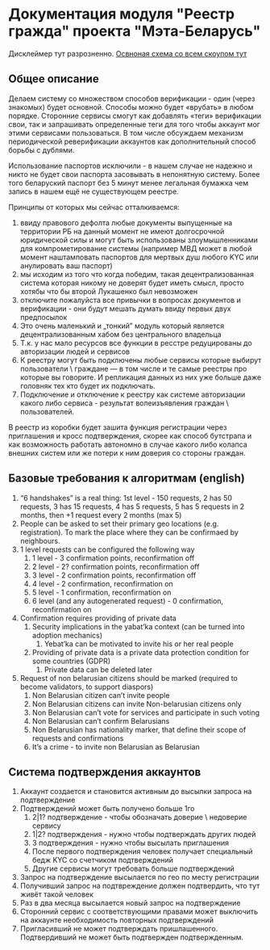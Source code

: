 # Документация модуля "Реестр гражда" проекта "Мэта-Беларусь"
Дисклеймер тут разрозненно.
[Освноная схема со всем скоупом тут](./crdesign.drawio)

## Общее описание
Делаем систему со множеством способов верификации - один (через знакомых) будет основной.
Способы можно будет «врубать» в любом порядке. Сторонние сервисы смогут как добавлять «теги» верификации свои, так и запрашивать определенные теги для того чтобы аккаунт мог этими сервисами пользоваться.
В том числе обсуждаем механизм периодической реверификации аккаунтов как дополнительный способ борьбы с дублями.

Использование паспортов исключили - в нашем случае не надежно и никто не будет свои паспорта засовывать в непонятную систему. Более того беларуский паспорт без 5 минут менее легальная бумажка чем запись в нашем ещё не существующем реестре.


Принципы от которых мы сейчас отталкиваемся:
1. ввиду правового дефолта любые документы выпущенные на территории РБ на данный момент не имеют долгосрочной юридической силы и могут быть использованы злоумышленниками для компрометирование системы (например МВД может в любой момент наштамповать паспортов для мертвых душ любого KYC или анулировать ваш паспорт)
2. мы исходим из того что когда победим, такая децентрализованная система которая никому не доверят будет иметь смысл, просто хотябы что бы второй Лукашенко был невозможен
3. отключите пожалуйста все привычки в вопросах документов и верификации - они будут мешать думать ввиду первых двух предпосылок
4. Это очень маленький и „тонкий” модуль который является децентрализованным хабом без центрального владельца
5. Т.к. у нас мало ресурсов все функции в ресстре редуцированы до авторизации людей и сервисов
6. К реестру могут быть подключены любые сервисы которые выбирут пользователи \ граждане — в том числе и те самые реестры про которые вы говорите. И репликация данных из них уже больше даже головняк тех кто будет их подключать.
7. Подключение и отключение к реестру как системе авторизации какого либо сервиса - результат волеизъявления граждан \ пользователей.

В реестр из коробки будет зашита функция регистрации через приглашения и кросс подтверждения, скорее как способ бутстрапа и как возможность работать автономно в случае какого либо колапса внешних систем или же потери к ним доверия со стороны граждан.

## Базовые требования к алгоритмам (english)
1. “6 handshakes” is a real thing: 1st level - 150 requests, 2 has 50 requests, 3 has 15 requests, 4 has 5 requests, 5 has 5 requests in 2 months, then +1 request every 2 months (max 5)
2. People can be asked to set their primary geo locations (e.g. registration). To mark the place where they can be confirmaed by neighbours.
3. 1 level requests can be configured the following way
    1. 1 level - 3 confirmation points, reconfirmation off
    2. 2 level - 2? confirmation points, reconfirmation off
    3. 3 level - 2 confirmation points, reconfirmation off
    4. 4 level - 2 confirmation, reconfirmation on
    5. 5 level - 1 confirmation, reconfirmation on
    6. 6 level (and any autogenerated request) - 0 confirmation, reconfirmation on 
4. Confirmation requires providing of private data
    1. Security implications in the yabat’ka context (can be turned into adoption mechanics) 
        1. Yebat’ka can be motivated to invite his or her real people 
    2. Providing of private data is a private data protection condition for some countries (GDPR)
        1. Private data can be deleted later
5. Request of non belarusian citizens should be marked (required to become validators, to support diaspors)
    1. Non Belarusian citizen can’t invite people
    2. Non Belarusian citizens can invite Non-belarusian citizens only
    3. Non Belarusian can’t vote for services and participate in such voting
    4. Non Belarusian can’t confirm Belarusians 
    5. Non Belarusian has nationality marker, that define their scope of requests and confirmations
    6. It’s a crime - to invite non Belarusian as Belarusian

## Система подтверждения аккаунтов
1. Аккаунт создается и становится активным до высылки запроса на подтверждение
2. Подтверждений может быть получено больше 1го
   1. 2|1? подтверждение - чтобы обозначать доверие \ недоверие сервису
   2. 1|2? подтверждения - нужно чтобы подтверждать других людей
   3. 3 подтверждения - нужно чтобы высылать приглашения
   4. После первого подтверждения человек получает специальный бедж KYC со счетчиком подтверждений
   5. Другие сервисы могут требовать больше подтверждений
3. Запрос на подтверждение высылается по гео по месту регистрации
4. Получивший запрос на подтвреждение должен подтвердить, что тут живёт такой человек
5. Раз в два месяца высылается новый запрос на подтверждение
6. Сторонний сервис с соответствующими правами может выключить на аккаунте необходимость повторных подтверждений
7. Пригласивший не может подтверждать пришлашенного. Подтвердивший не может быть подтвержден подтвержденным.